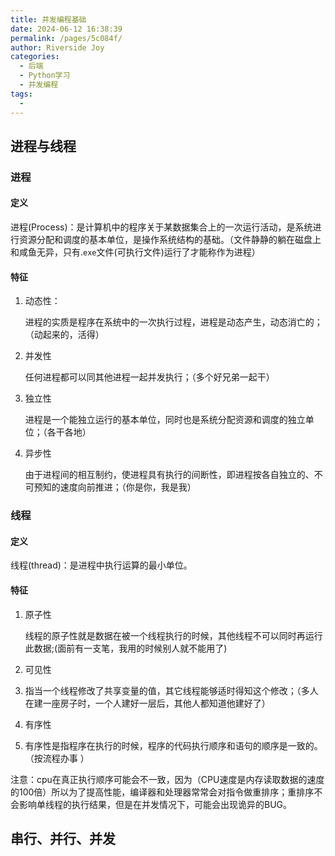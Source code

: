 ```yaml
---
title: 并发编程基础
date: 2024-06-12 16:38:39
permalink: /pages/5c084f/
author: Riverside Joy
categories:
  - 后端
  - Python学习
  - 并发编程
tags:
  - 
---
```

## 进程与线程

### 进程

#### 定义

进程(Process)：是计算机中的程序关于某数据集合上的一次运行活动，是系统进行资源分配和调度的基本单位，是操作系统结构的基础。（文件静静的躺在磁盘上和咸鱼无异，只有.`exe`文件(可执行文件)运行了才能称作为进程）

#### 特征

1. 动态性：

   进程的实质是程序在系统中的一次执行过程，进程是动态产生，动态消亡的；（动起来的，活得）

2. 并发性

   任何进程都可以同其他进程一起并发执行；（多个好兄弟一起干）

3. 独立性

   进程是一个能独立运行的基本单位，同时也是系统分配资源和调度的独立单位；（各干各地）

4. 异步性

   由于进程间的相互制约，使进程具有执行的间断性，即进程按各自独立的、不可预知的速度向前推进；（你是你，我是我）

### 线程

#### 定义

线程(thread)：是进程中执行运算的最小单位。

#### 特征

1. 原子性

   线程的原子性就是数据在被一个线程执行的时候，其他线程不可以同时再运行此数据;(面前有一支笔，我用的时候别人就不能用了)

1. 可见性

2. ​        指当一个线程修改了共享变量的值，其它线程能够适时得知这个修改；（多人在建一座房子时，一个人建好一层后，其他人都知道他建好了）

1. 有序性

2. ​        有序性是指程序在执行的时候，程序的代码执行顺序和语句的顺序是一致的。（按流程办事 ）

注意：cpu在真正执行顺序可能会不一致，因为（CPU速度是内存读取数据的速度的100倍）所以为了提高性能，编译器和处理器常常会对指令做重排序；重排序不会影响单线程的执行结果，但是在并发情况下，可能会出现诡异的BUG。

## 串行、并行、并发